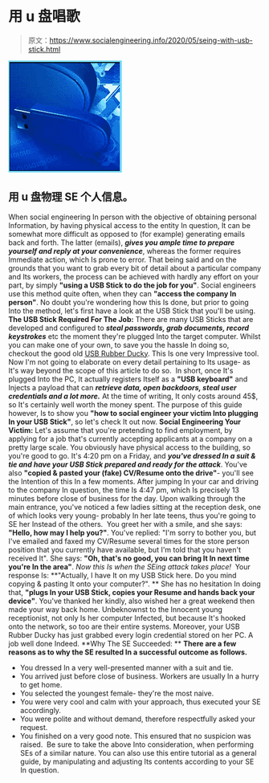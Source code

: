 # 用 u 盘唱歌

> 原文：<https://www.socialengineering.info/2020/05/seing-with-usb-stick.html>

[![](img/7a0e4f91e864fc5878c088d2e1e5e6ba.png)](https://1.bp.blogspot.com/-q1hmdDyqNdQ/Xr6-ENDJpXI/AAAAAAAAJ-I/ht835F7VZSUvgY9vdMOcwBlcmd2oAiSyQCLcBGAsYHQ/s1600/USB%2BStick%2BSocial%2BEngineering.%2Bwww.socialengineering.info.jpg)

## **用 u 盘物理 SE 个人信息。**

When social engineering In person with the objective of obtaining personal Information, by having physical access to the entity In question, It can be somewhat more difficult as opposed to (for example) generating emails back and forth. The latter (emails), ***gives you ample time to prepare yourself and reply at your convenience***, whereas the former requires Immediate action, which Is prone to error.
  That being said and on the grounds that you want to grab every bit of detail about a particular company and Its workers, the process can be achieved with hardly any effort on your part, by simply **"using a USB Stick to do the job for you"**. Social engineers use this method quite often, when they can **"access the company In person"**. No doubt you're wondering how this Is done, but prior to going Into the method, let's first have a look at the USB Stick that you'll be using.
  **The USB Stick Required For The Job:**
  There are many USB Sticks that are developed and configured to ***steal passwords, grab documents, record keystrokes*** etc the moment they're plugged Into the target computer. Whilst you can make one of your own, to save you the hassle In doing so, checkout the good old [USB Rubber Ducky](https://shop.hak5.org/products/usb-rubber-ducky-deluxe). This Is one very Impressive tool. Now I'm not going to elaborate on every detail pertaining to Its usage- as It's way beyond the scope of this article to do so. 
  In short, once It's plugged Into the PC, It actually registers Itself as a **"USB keyboard"** and Injects a payload that can ***retrieve data, open backdoors, steal user credentials and a lot more.*** At the time of writing, It only costs around 45$, so It's certainly well worth the money spent. The purpose of this guide however, Is to show you **"how to social engineer your victim Into plugging In your USB Stick"**, so let's check It out now.
  **Social Engineering Your Victim:**
  Let's assume that you're pretending to find employment, by applying for a job that's currently accepting applicants at a company on a pretty large scale. You obviously have physical access to the building, so you're good to go. It's 4:20 pm on a Friday, and ***you've dressed In a suit & tie and have your USB Stick prepared and ready for the attack***. You've also **"copied & pasted your (fake) CV/Resume onto the drive"**- you'll see the Intention of this In a few moments.
  After jumping In your car and driving to the company In question, the time Is 4:47 pm, which Is precisely 13 minutes before close of business for the day. Upon walking through the main entrance, you've noticed a few ladies sitting at the reception desk, one of which looks very young- probably In her late teens, thus you're going to SE her Instead of the others. 
  You greet her with a smile, and she says: **"Hello, how may I help you?"**. You've replied: "I'm sorry to bother you, but I've emailed and faxed my CV/Resume several times for the store person position that you currently have available, but I'm told that you haven't received It". She says: **"Oh, that's no good, you can bring It In next time you're In the area"**. *Now this Is when the SEing attack takes place!*  Your response Is: **"Actually, I have It on my USB Stick here. Do you mind copying & pasting It onto your computer?". **
  She has no hesitation In doing that, **"plugs In your USB Stick, copies your Resume and hands back your device"**. You've thanked her kindly, also wished her a great weekend then made your way back home. Unbeknownst to the Innocent young receptionist, not only Is her computer Infected, but because It's hooked onto the network, so too are their entire systems. Moreover, your USB Rubber Ducky has just grabbed every login credential stored on her PC. A job well done Indeed.
  **Why The SE Succeeded: **
  **There are a few reasons as to why the SE resulted In a successful outcome as follows.**
  * You dressed In a very well-presented manner with a suit and tie.
* You arrived just before close of business. Workers are usually In a hurry to get home.
* You selected the youngest female- they're the most naive.
* You were very cool and calm with your approach, thus executed your SE accordingly. 
* You were polite and without demand, therefore respectfully asked your request.
* You finished on a very good note. This ensured that no suspicion was raised. 
  Be sure to take the above Into consideration, when performing SEs of a similar nature. You can also use this entire tutorial as a general guide, by manipulating and adjusting Its contents according to your SE In question.
